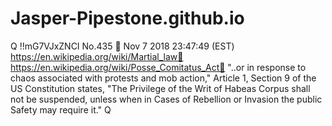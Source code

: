 # Jasper-Pipestone.github.io

Q !!mG7VJxZNCI No.435 📁
Nov 7 2018 23:47:49 (EST)
https://en.wikipedia.org/wiki/Martial_law📁
https://en.wikipedia.org/wiki/Posse_Comitatus_Act📁
"..or in response to chaos associated with protests and mob action,"
Article 1, Section 9 of the US Constitution states, "The Privilege of the Writ of Habeas Corpus shall not be suspended, unless when in Cases of Rebellion or Invasion the public Safety may require it." 
Q
